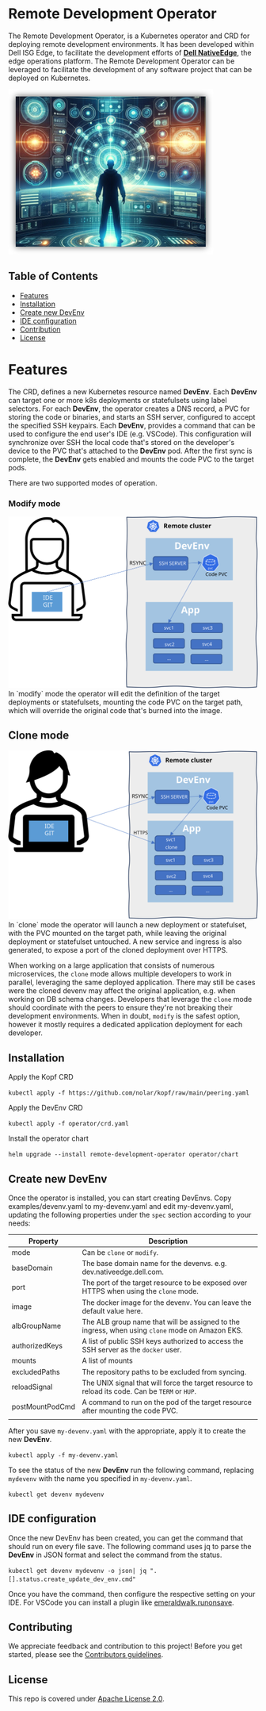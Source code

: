 # Remote Development Operator

The Remote Development Operator, is a Kubernetes operator and CRD for deploying remote development environments. It has been developed within Dell ISG Edge, to facilitate the development efforts of __[Dell NativeEdge](https://www.dell.com/en-us/dt/solutions/edge-computing/edge-platform.htm)__, the edge operations platform. The Remote Development Operator can be leveraged to facilitate the development of any software project that can be deployed on Kubernetes.

<img src="Operator.png" />

## Table of Contents

- [Features](#getting-started)
- [Installation](#installation)
- [Create new DevEnv](#create-new-devenv)
- [IDE configuration](#ide-configuration)
- [Contribution](#contribution)
- [License](#license)

# Features
The CRD, defines a new Kubernetes resource named __DevEnv__. Each __DevEnv__ can target one or more k8s deployments or statefulsets using label selectors. For each __DevEnv__, the operator creates a DNS record, a PVC for storing the code or binaries, and starts an SSH server, configured to accept the specified SSH keypairs. Each __DevEnv__, provides a command that can be used to configure the end user's IDE (e.g. VSCode). This configuration will synchronize over SSH the local code that's stored on the developer's device to the PVC that's attached to the __DevEnv__ pod. After the first sync is complete, the __DevEnv__ gets enabled and mounts the code PVC to the target pods.

There are two supported modes of operation.
### Modify mode
<img src="modify-mode.svg" width="600" />
In `modify` mode the operator will edit the definition of the target deployments or statefulsets, mounting the code PVC on the target path, which will override the original code that's burned into the image.

## Clone mode
<img src="clone-mode.svg" width="600" />
In `clone` mode the operator will launch a new deployment or statefulset, with the PVC mounted on the target path, while leaving the original deployment or statefulset untouched. A new service and ingress is also generated, to expose a port of the cloned deployment over HTTPS.

When working on a large application that consists of numerous microservices, the `clone` mode allows multiple developers to work in parallel, leveraging the same deployed application. There may still be cases were the cloned devenv may affect the original application, e.g. when working on DB schema changes. Developers that leverage the `clone` mode should coordinate with the peers to ensure they're not breaking their development environments. When in doubt, `modify` is the safest option, however it mostly requires a dedicated application deployment for each developer.


## Installation

Apply the Kopf CRD

`kubectl apply -f https://github.com/nolar/kopf/raw/main/peering.yaml`

Apply the DevEnv CRD

`kubectl apply -f operator/crd.yaml`

Install the operator chart

`helm upgrade --install remote-development-operator operator/chart`

## Create new DevEnv

Once the operator is installed, you can start creating DevEnvs. Copy examples/devenv.yaml to my-devenv.yaml and edit my-devenv.yaml, updating the following properties under the `spec` section according to your needs:

| Property      | Description |
| ----------- | ----------- |
| mode | Can be `clone` or `modify`. |
| baseDomain | The base domain name for the devenvs. e.g. dev.nativeedge.dell.com. |
| port | The port of the target resource to be exposed over HTTPS when using the `clone` mode. |
| image | The docker image for the devenv. You can leave the default value here. |
| albGroupName | The ALB group name that will be assigned to the ingress, when using `clone` mode on Amazon EKS. |
| authorizedKeys| A list of public SSH keys authorized to access the SSH server as the `docker` user. |
| mounts | A list of mounts |
| excludedPaths | The repository paths to be excluded from syncing. |
| reloadSignal | The UNIX signal that will force the target resource to reload its code. Can be `TERM` or `HUP`. |
| postMountPodCmd | A command to run on the pod of the target resource after mounting the code PVC. |
||

After you save `my-devenv.yaml` with the appropriate, apply it to create the new __DevEnv__.

`kubectl apply -f my-devenv.yaml`

To see the status of the new __DevEnv__ run the following command, replacing `mydevenv` with the name you specified in `my-devenv.yaml`.

`kubectl get devenv mydevenv`

## IDE configuration

Once the new DevEnv has been created, you can get the command that should run on every file save. The following command uses jq to parse the __DevEnv__ in JSON format and select the command from the status.

`kubectl get devenv mydevenv -o json| jq ".[].status.create_update_dev_env.cmd"`


Once you have the command, then configure the respective setting on your IDE. For VSCode you can install a plugin like [emeraldwalk.runonsave](https://github.com/emeraldwalk/vscode-runonsave).


## Contributing

We appreciate feedback and contribution to this project! Before you get started, please see the [Contributors guidelines](CONTRIBUTING.md).

## License

This repo is covered under [Apache License 2.0](LICENSE).
